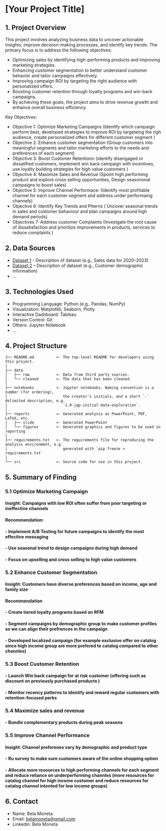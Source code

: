 <h1> [Your Project Title] </h1>

## 1. Project Overview
This project involves analyzing business data to uncover actionable insights, improve decision-making processes, and identify key trends. The primary focus is to address the following objectives:

- Optimizing sales by identifying high-performing products and improving marketing strategies.
- Enhancing customer segmentation to better understand customer behavior and tailor campaigns effectively.
- Improving campaign ROI by targeting the right audience with personalized offers.
- Boosting customer retention through loyalty programs and win-back campaigns.
- By achieving these goals, the project aims to drive revenue growth and enhance overall business efficiency.

Key Objectives:
- Objective 1: Optimize Marketing Campaigns (Identify which campaign perform best, developed strategies to improve ROI by targeteing the righ audience, create personalized offers for different customer segment )
- Objective 2: Enhance customer segmentation (Group customers into meaningful segments and tailor marketing efforts to the needs and preferences of each segment)
- Objective 3: Boost Customer Retentionn (identify disengaged or dissatified customers, implement win back campaign with incentives, use loyalty building strategies for high value customers )
- Objective 4: Maximize Sales and Revenue (Spoint high performing product and explore cross selling opportunities, Design seasononal campaigns to boost sales)
- Objective 5: Improve Channel Performace: (Identify most profitable channel for each customer segment and address under performaing channels)
- Objective 6: Identify Key Trends and Ptterns ( Uncover seasonal trends in sales and customer behaviour  and plan campaigns around high demand periods)
- Objectives 7: Address customer Complaints (Investgate the root cause of dissatisfaction and prioritize improvements in products, services to reduce complaints )

## 2. Data Sources
- [Dataset 1](link) - Description of dataset (e.g., Sales data for 2020–2023)
- [Dataset 2](link) – Description of dataset (e.g., Customer demographic information)
- ...

## 3. Technologies Used
- Programming Language: Python (e.g., Pandas, NumPy)
- Visualization: Matplotlib, Seaborn, Plotly
- Interactive Dashboard: Tableau
- Version Control: Git
- Others: Jupyter Notebook
- ...

## 4. Project Structure

```
├── README.md          <- The top-level README for developers using this project.
|
├── data
│   ├── raw            <- Data from third party sources.
│   └── cleaned        <- The data that has been cleaned.
│
├── notebooks          <- Jupyter notebooks. Naming convention is a number (for ordering),
│                         the creator's initials, and a short `-` delimited description, e.g.
│                         `1.0-jqp-initial-data-exploration`.
│
├── reports            <- Generated analysis as PowerPoint, PDF, LaTeX, etc.
|   ├── slide          <- Generated PowerPoint
│   └── figures        <- Generated graphics and figures to be used in reporting
│
├── requirements.txt   <- The requirements file for reproducing the analysis environment, e.g.
│                         generated with `pip freeze > requirements.txt`
│
└── src                <- Source code for use in this project.

```

## 5. Summary of Finding
### 5.1 Optimize Marketing Campaign 
#### Insight: Campaigns with low ROI often suffer from poor targeting or ineffective channels 
#### Recommendation:
#### - Implement A/B Testing for future campaigns to identify the most effective messaging
#### - Use seasonal trend to design campaigns during high demand 
#### - Focus on upselling and cross selling to high value customers 
### 5.2 Enhance Customer Segmentation 
#### Insight: Customers have diverse preferences based on income, age and family size 
#### Recommendation 
#### - Create tiered loyalty programs based on RFM
#### - Segment campaigns by demographic group  to make customer profiles so we can align their prefrences in the campaign 
#### - Developed localized campaign (for example exclusive offer on catalog since high income group are more prefered to catalog compared to other channles)
### 5.3 Boost Customer Retention 
#### - Launch Win back campaign for at risk customer (offering such as discount on previously purchased products )
#### - Monitor recency patterns to identify and reward regular customers with retention-focused perks
### 5.4 Maximize sales and revenue 
#### - Bundle complementary products during peak seasons 
### 5.5 Improve Channel Performance 
#### Insight: Channel preferenes vary by demographic and product type 
#### - Ru survey to make sure  customers aware of the online shopping option 
#### - Allocate more resources to high performing channels for each segment and reduce reliance on underperforming channles (more resources for catalog channel for high income customer and reduce resources for catalog channel intented for low income groups)

## 6. Contact
- Name: Bela Moneta
- Email: belamoneta@gmail.com
- Linkedin: Bela Moneta